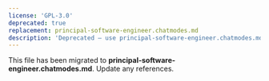 ```yaml
---
license: 'GPL-3.0'
deprecated: true
replacement: principal-software-engineer.chatmodes.md
description: 'Deprecated – use principal-software-engineer.chatmodes.md instead.'
---
```


This file has been migrated to **principal-software-engineer.chatmodes.md**. Update any references.
